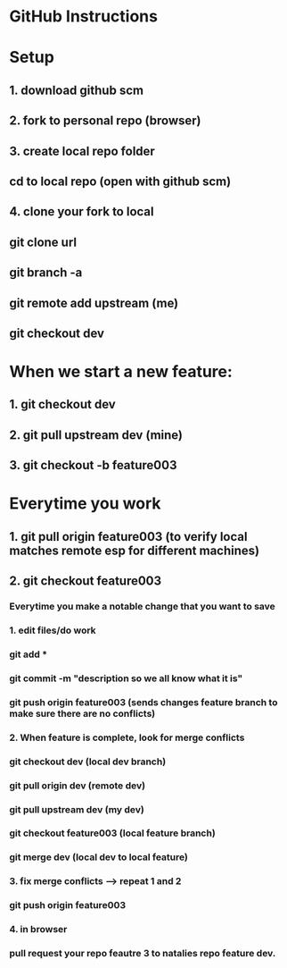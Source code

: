 # GitHub Instructions

# Setup

## 1. download github scm
## 2. fork to personal repo (browser)
## 3. create local repo folder
##		cd to local repo (open with github scm)
## 4. clone your fork to local 
##		git clone url
##		git branch -a
##		git remote add upstream (me)
##		git checkout dev


# When we start a new feature:

## 1. git checkout dev
## 2. git pull upstream dev (mine)
## 3. git checkout -b feature003


# Everytime you work

## 1. git pull origin feature003 (to verify local matches remote esp for different machines)
## 2. git checkout feature003

###		Everytime you make a notable change that you want to save

###		1. edit files/do work
###			git add *
###			git commit -m "description so we all know what it is"
###			git push origin feature003 (sends changes feature branch to make sure there are no conflicts)

###		2. When feature is complete, look for merge conflicts
###			git checkout dev (local dev branch)
###			git pull origin dev (remote dev)
###			git pull upstream dev (my dev)
###			git checkout feature003 (local feature branch)
###			git merge dev (local dev to local feature)

###		3. fix merge conflicts --> repeat 1 and 2
###			git push origin feature003

###		4. in browser
###			pull request your repo feautre 3 to natalies repo feature dev.


